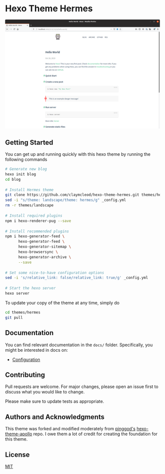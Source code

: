# Hexo Theme Hermes

![Hello Hermes!](docs/images/hermes-hello-world.png)

## Getting Started

You can get up and running quickly with this hexo theme by running the following commands

```bash
# Generate new blog
hexo init blog
cd blog

# Install Hermes theme
git clone https://github.com/claymcleod/hexo-theme-hermes.git themes/hermes
sed -i "s/theme: landscape/theme: hermes/g" _config.yml
rm -r themes/landscape

# Install required plugins
npm i hexo-renderer-pug --save

# Install recommended plugins
npm i hexo-generator-feed \
      hexo-generator-feed \
      hexo-generator-sitemap \
      hexo-browsersync \
      hexo-generator-archive \
      --save

# Set some nice-to-have configuration options
sed -i 's/relative_link: false/relative_link: true/g' _config.yml

# Start the hexo server
hexo server
```
To update your copy of the theme at any time, simply do

```bash
cd themes/hermes
git pull
```

## Documentation

You can find relevant documentation in the `docs/` folder. Specifically, you might be interested in docs on:

* [Configuration](docs/configuration.md)

## Contributing

Pull requests are welcome. For major changes, please open an issue first to discuss what you would like to change.

Please make sure to update tests as appropriate.

## Authors and Acknowledgments

This theme was forked and modified moderately from [pinggod's](https://github.com/pinggod) [hexo-theme-apollo](https://github.com/pinggod/hexo-theme-apollo) repo. I owe them a lot of credit for creating the foundation for this theme.

## License

[MIT](https://choosealicense.com/licenses/mit/)